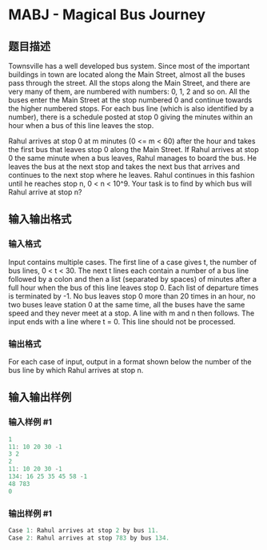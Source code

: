 # MABJ - Magical Bus Journey

## 题目描述

Townsville has a well developed bus system. Since most of the important buildings in town are located along the Main Street, almost all the buses pass through the street. All the stops along the Main Street, and there are very many of them, are numbered with numbers: 0, 1, 2 and so on. All the buses enter the Main Street at the stop numbered 0 and continue towards the higher numbered stops. For each bus line (which is also identified by a number), there is a schedule posted at stop 0 giving the minutes within an hour when a bus of this line leaves the stop.

Rahul arrives at stop 0 at m minutes (0 <= m < 60) after the hour and takes the first bus that leaves stop 0 along the Main Street. If Rahul arrives at stop 0 the same minute when a bus leaves, Rahul manages to board the bus. He leaves the bus at the next stop and takes the next bus that arrives and continues to the next stop where he leaves. Rahul continues in this fashion until he reaches stop n, 0 < n < 10^9. Your task is to find by which bus will Rahul arrive at stop n?

## 输入输出格式

### 输入格式

Input contains multiple cases. The first line of a case gives t, the number of bus lines, 0 < t < 30. The next t lines each contain a number of a bus line followed by a colon and then a list (separated by spaces) of minutes after a full hour when the bus of this line leaves stop 0. Each list of departure times is terminated by -1. No bus leaves stop 0 more than 20 times in an hour, no two buses leave station 0 at the same time, all the buses have the same speed and they never meet at a stop. A line with m and n then follows. The input ends with a line where t = 0. This line should not be processed.

### 输出格式

For each case of input, output in a format shown below the number of the bus line by which Rahul arrives at stop n.

## 输入输出样例

### 输入样例 #1

```cpp
1
11: 10 20 30 -1
3 2
2
11: 10 20 30 -1
134: 16 25 35 45 58 -1
48 783
0
```


### 输出样例 #1

```cpp
Case 1: Rahul arrives at stop 2 by bus 11.
Case 2: Rahul arrives at stop 783 by bus 134.
```


